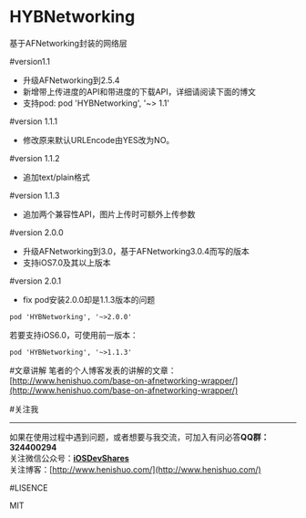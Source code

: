 # HYBNetworking
基于AFNetworking封装的网络层

#version1.1

* 升级AFNetworking到2.5.4
* 新增带上传进度的API和带进度的下载API，详细请阅读下面的博文
* 支持pod:    pod 'HYBNetworking', '~> 1.1'

#version 1.1.1

* 修改原来默认URLEncode由YES改为NO。

#version 1.1.2

* 追加text/plain格式

#version 1.1.3

* 追加两个兼容性API，图片上传时可额外上传参数

#version 2.0.0

* 升级AFNetworking到3.0，基于AFNetworking3.0.4而写的版本
* 支持iOS7.0及其以上版本

#version 2.0.1

* fix pod安装2.0.0却是1.1.3版本的问题

```
pod 'HYBNetworking', '~>2.0.0'
```

若要支持iOS6.0，可使用前一版本：

```
pod 'HYBNetworking', '~>1.1.3'
```

#文章讲解
笔者的个人博客发表的讲解的文章：[http://www.henishuo.com/base-on-afnetworking-wrapper/](http://www.henishuo.com/base-on-afnetworking-wrapper/)

#关注我

---
如果在使用过程中遇到问题，或者想要与我交流，可加入有问必答**QQ群：324400294**<br>
关注微信公众号：[**iOSDevShares**]()<br>
关注博客：[http://www.henishuo.com/](http://www.henishuo.com/)


#LISENCE

MIT
